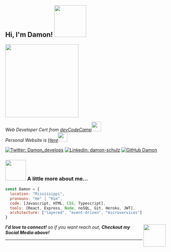 
<h2> Hi, I'm Damon! <img src="https://media.giphy.com/media/xT9IgG50Fb7Mi0prBC/giphy.gif" width="100"></h2>
<img align='center' src="https://media.giphy.com/media/26tn33aiTi1jkl6H6/giphy.gif" width="230">
<p><em> Web Developer Cert from <a href="http://www.devcodecamp.com">devCodeCamp</a><img src="https://media.giphy.com/media/fYSnHlufseco8Fh93Z/giphy.gif" width="30"></br>Personal Website is <a href="https://www.my-react-port.herokuapp.com"><em>Here</em></a><img src="https://media.giphy.com/media/WUlplcMpOCEmTGBtBW/giphy.gif" width="30"> 
</em></p>

[![Twitter: Damon_develops](https://img.shields.io/twitter/follow/damon_develops?style=social)](https://twitter.com/damon-develops)
[![Linkedin: damon-schulz](https://img.shields.io/badge/-damonschulz-blue?style=flat-square&logo=Linkedin&logoColor=white&link=https://www.linkedin.com/in/thaianebraga/)](https://www.linkedin.com/in/damon-schulz/)
[![GitHub Damon](https://img.shields.io/github/followers/dschulz1227?label=follow&style=social)](https://github.com/dschulz1227)


### <img src="https://media.giphy.com/media/QvjmxpTkWK6ty5DTJY/giphy.gif" width="65"> A little more about me...  

```javascript
const Damon = {
  location: "Mississippi",
  pronouns: "He" | "Him",
  code: [Javascript, HTML, CSS, Typescript],
  tools: [React, Express, Node, noSQL, Git, Heroku, JWT],
  architecture: ["layered", "event-driven", "microservices"]
}
```

<img src="https://media.giphy.com/media/vcHTRiZOglHNu/giphy.gif" width="70" align='right'> <em><b>I'd love to connect!</b> so if you want reach out, <b>Checkout my Social Media above!</b></em>

---

